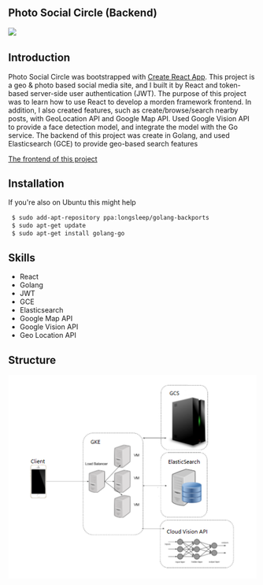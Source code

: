 ## Photo Social Circle (Backend)

<p>
  <img src="https://github.com/tingkaiwu/tingkaiwu/blob/master/around2.gif">
</p>

## Introduction

Photo Social Circle was bootstrapped with [Create React App](https://github.com/facebook/create-react-app). This project is a geo & photo based social media site, and I built it by React and token-based server-side user authentication (JWT). The purpose of this project was to learn how to use React to develop a morden framework frontend. In addition, I also created features, such as create/browse/search nearby posts, with GeoLocation API and Google Map API. Used Google Vision API to provide a face detection model, and integrate the model with the Go service. The backend of this project was create in Golang, and used Elasticsearch (GCE) to provide geo-based search features

[The frontend of this project](https://github.com/tingkaiwu/around-frontend)

## Installation

If you're also on Ubuntu this might help
```
 $ sudo add-apt-repository ppa:longsleep/golang-backports
 $ sudo apt-get update
 $ sudo apt-get install golang-go
```

## Skills

- React
- Golang
- JWT
- GCE
- Elasticsearch
- Google Map API
- Google Vision API
- Geo Location API 

## Structure

<p>
  <img src="https://github.com/tingkaiwu/tingkaiwu/blob/master/image26.png">
</p>
